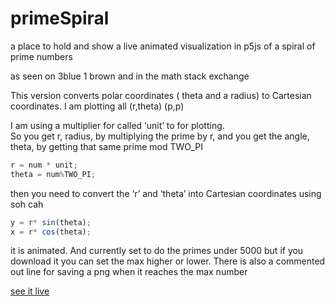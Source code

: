 # primeSpiral
a place to hold and show a live animated visualization in p5js of a spiral of prime numbers 

as seen on 3blue 1 brown 
and in the math stack exchange 

This version converts polar coordinates ( theta and a radius)  to Cartesian  coordinates.
I am plotting all (r,theta) (p,p)

I am using a multiplier for called ‘unit’ to for plotting.  
So you get r, radius, by multiplying the prime by r,
and you get the angle, theta, by getting that same prime mod TWO_PI

```javaScript
r = num * unit;
theta = num%TWO_PI;
```
then you need to convert the ‘r’ and ‘theta’ into Cartesian coordinates using soh cah

```javaScript  	
y = r* sin(theta);
x = r* cos(theta);
```
it is animated. And currently set to do the primes under 5000
but if you download it you can set the max higher or lower.
There is also a commented out line for saving a png when it reaches the max number

[see it live](https://greggelong.github.io/primeSpiral)

